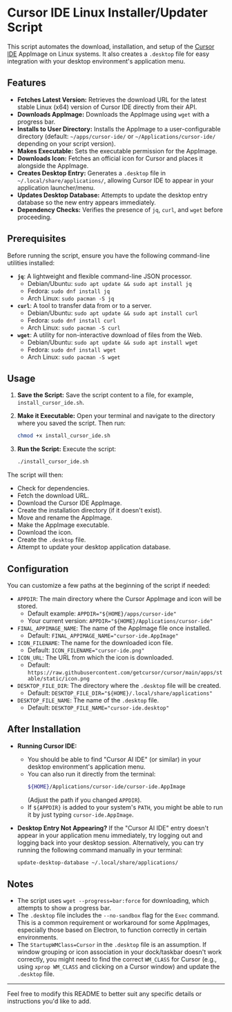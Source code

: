 # Cursor IDE Linux Installer/Updater Script

This script automates the download, installation, and setup of the [Cursor IDE](https://cursor.com/) AppImage on Linux systems. It also creates a `.desktop` file for easy integration with your desktop environment's application menu.

## Features

*   **Fetches Latest Version:** Retrieves the download URL for the latest stable Linux (x64) version of Cursor IDE directly from their API.
*   **Downloads AppImage:** Downloads the AppImage using `wget` with a progress bar.
*   **Installs to User Directory:** Installs the AppImage to a user-configurable directory (default: `~/apps/cursor-ide/` or `~/Applications/cursor-ide/` depending on your script version).
*   **Makes Executable:** Sets the executable permission for the AppImage.
*   **Downloads Icon:** Fetches an official icon for Cursor and places it alongside the AppImage.
*   **Creates Desktop Entry:** Generates a `.desktop` file in `~/.local/share/applications/`, allowing Cursor IDE to appear in your application launcher/menu.
*   **Updates Desktop Database:** Attempts to update the desktop entry database so the new entry appears immediately.
*   **Dependency Checks:** Verifies the presence of `jq`, `curl`, and `wget` before proceeding.

## Prerequisites

Before running the script, ensure you have the following command-line utilities installed:

*   **`jq`**: A lightweight and flexible command-line JSON processor.
    *   Debian/Ubuntu: `sudo apt update && sudo apt install jq`
    *   Fedora: `sudo dnf install jq`
    *   Arch Linux: `sudo pacman -S jq`
*   **`curl`**: A tool to transfer data from or to a server.
    *   Debian/Ubuntu: `sudo apt update && sudo apt install curl`
    *   Fedora: `sudo dnf install curl`
    *   Arch Linux: `sudo pacman -S curl`
*   **`wget`**: A utility for non-interactive download of files from the Web.
    *   Debian/Ubuntu: `sudo apt update && sudo apt install wget`
    *   Fedora: `sudo dnf install wget`
    *   Arch Linux: `sudo pacman -S wget`

## Usage

1.  **Save the Script:**
    Save the script content to a file, for example, `install_cursor_ide.sh`.

2.  **Make it Executable:**
    Open your terminal and navigate to the directory where you saved the script. Then run:
    ```bash
    chmod +x install_cursor_ide.sh
    ```

3.  **Run the Script:**
    Execute the script:
    ```bash
    ./install_cursor_ide.sh
    ```

The script will then:
*   Check for dependencies.
*   Fetch the download URL.
*   Download the Cursor IDE AppImage.
*   Create the installation directory (if it doesn't exist).
*   Move and rename the AppImage.
*   Make the AppImage executable.
*   Download the icon.
*   Create the `.desktop` file.
*   Attempt to update your desktop application database.

## Configuration

You can customize a few paths at the beginning of the script if needed:

*   `APPDIR`: The main directory where the Cursor AppImage and icon will be stored.
    *   Default example: `APPDIR="${HOME}/apps/cursor-ide"`
    *   Your current version: `APPDIR="${HOME}/Applications/cursor-ide"`
*   `FINAL_APPIMAGE_NAME`: The name of the AppImage file once installed.
    *   Default: `FINAL_APPIMAGE_NAME="cursor-ide.AppImage"`
*   `ICON_FILENAME`: The name for the downloaded icon file.
    *   Default: `ICON_FILENAME="cursor-ide.png"`
*   `ICON_URL`: The URL from which the icon is downloaded.
    *   Default: `https://raw.githubusercontent.com/getcursor/cursor/main/apps/stable/static/icon.png`
*   `DESKTOP_FILE_DIR`: The directory where the `.desktop` file will be created.
    *   Default: `DESKTOP_FILE_DIR="${HOME}/.local/share/applications"`
*   `DESKTOP_FILE_NAME`: The name of the `.desktop` file.
    *   Default: `DESKTOP_FILE_NAME="cursor-ide.desktop"`

## After Installation

*   **Running Cursor IDE:**
    *   You should be able to find "Cursor AI IDE" (or similar) in your desktop environment's application menu.
    *   You can also run it directly from the terminal:
        ```bash
        ${HOME}/Applications/cursor-ide/cursor-ide.AppImage
        ```
        (Adjust the path if you changed `APPDIR`).
    *   If `${APPDIR}` is added to your system's `PATH`, you might be able to run it by just typing `cursor-ide.AppImage`.

*   **Desktop Entry Not Appearing?**
    If the "Cursor AI IDE" entry doesn't appear in your application menu immediately, try logging out and logging back into your desktop session. Alternatively, you can try running the following command manually in your terminal:
    ```bash
    update-desktop-database ~/.local/share/applications/
    ```

## Notes

*   The script uses `wget --progress=bar:force` for downloading, which attempts to show a progress bar.
*   The `.desktop` file includes the `--no-sandbox` flag for the `Exec` command. This is a common requirement or workaround for some AppImages, especially those based on Electron, to function correctly in certain environments.
*   The `StartupWMClass=Cursor` in the `.desktop` file is an assumption. If window grouping or icon association in your dock/taskbar doesn't work correctly, you might need to find the correct `WM_CLASS` for Cursor (e.g., using `xprop WM_CLASS` and clicking on a Cursor window) and update the `.desktop` file.

---

Feel free to modify this README to better suit any specific details or instructions you'd like to add.

